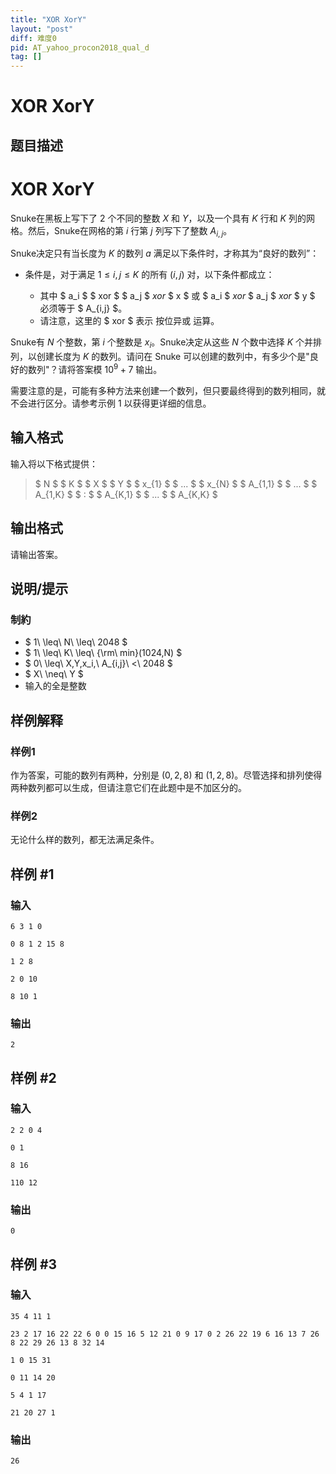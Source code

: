 ```yaml
---
title: "XOR XorY"
layout: "post"
diff: 难度0
pid: AT_yahoo_procon2018_qual_d
tag: []
---
```


# XOR XorY

## 题目描述

# XOR XorY


Snuke在黑板上写下了 $2$ 个不同的整数 $X$ 和 $Y$，以及一个具有 $K$ 行和 $K$ 列的网格。然后，Snuke在网格的第 $i$ 行第 $j$ 列写下了整数 $A_{i,j}$。

Snuke决定只有当长度为 $K$ 的数列 $a$ 满足以下条件时，才称其为“良好的数列”：

- 条件是，对于满足 $1 ≤ i, j ≤ K$ 的所有 $(i, j)$ 对，以下条件都成立：

  - 其中 $ a_i $ $ xor $ $ a_j $ $xor$  $ x $ 或 $ a_i $ $xor$ $ a_j $ $xor$ $ y $ 必须等于 $ A_{i,j} $。
  - 请注意，这里的 $ xor $ 表示 按位异或 运算。

Snuke有 $N$ 个整数，第 $i$ 个整数是    $x_i$。Snuke决定从这些 $N$ 个数中选择 $K$ 个并排列，以创建长度为 $K$ 的数列。请问在 Snuke 可以创建的数列中，有多少个是"良好的数列"？请将答案模 $10^9+7$ 输出。

需要注意的是，可能有多种方法来创建一个数列，但只要最终得到的数列相同，就不会进行区分。请参考示例 $1$ 以获得更详细的信息。

## 输入格式

输入将以下格式提供：

> $ N $ $ K $ $ X $ $ Y $ $ x_{1} $ $ ... $ $ x_{N} $ $ A_{1,1} $ $ ... $ $ A_{1,K} $ $ : $ $ A_{K,1} $ $ ... $ $ A_{K,K} $

## 输出格式

请输出答案。

## 说明/提示

### 制約

- $ 1\ \leq\ N\ \leq\ 2048 $
- $ 1\ \leq\ K\ \leq\ {\rm\ min}(1024,N) $
- $ 0\ \leq\ X,Y,x_i,\ A_{i,j}\ <\ 2048 $
- $ X\ \neq\ Y $
- 输入的全是整数

## 样例解释

### 样例1

作为答案，可能的数列有两种，分别是 $(0, 2, 8)$ 和 $(1, 2, 8)$。尽管选择和排列使得两种数列都可以生成，但请注意它们在此题中是不加区分的。

### 样例2

无论什么样的数列，都无法满足条件。

## 样例 #1

### 输入

```
6 3 1 0
0 8 1 2 15 8
1 2 8
2 0 10
8 10 1
```

### 输出

```
2
```

## 样例 #2

### 输入

```
2 2 0 4
0 1
8 16
110 12
```

### 输出

```
0
```

## 样例 #3

### 输入

```
35 4 11 1
23 2 17 16 22 22 6 0 0 15 16 5 12 21 0 9 17 0 2 26 22 19 6 16 13 7 26 8 22 29 26 13 8 32 14
1 0 15 31
0 11 14 20
5 4 1 17
21 20 27 1
```

### 输出

```
26
```

